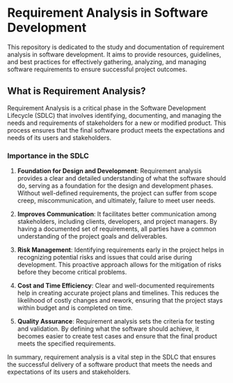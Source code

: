 # Requirement Analysis in Software Development

This repository is dedicated to the study and documentation of requirement analysis in software development.
It aims to provide resources, guidelines, and best practices for effectively gathering, analyzing, and managing software
requirements to ensure successful project outcomes.

## What is Requirement Analysis?

Requirement Analysis is a critical phase in the Software Development Lifecycle (SDLC) that involves identifying, documenting, and managing the needs and requirements of stakeholders for a new or modified product. This process ensures that the final software product meets the expectations and needs of its users and stakeholders.

### Importance in the SDLC

1. **Foundation for Design and Development**: Requirement analysis provides a clear and detailed understanding of what the software should do, serving as a foundation for the design and development phases. Without well-defined requirements, the project can suffer from scope creep, miscommunication, and ultimately, failure to meet user needs.

2. **Improves Communication**: It facilitates better communication among stakeholders, including clients, developers, and project managers. By having a documented set of requirements, all parties have a common understanding of the project goals and deliverables.

3. **Risk Management**: Identifying requirements early in the project helps in recognizing potential risks and issues that could arise during development. This proactive approach allows for the mitigation of risks before they become critical problems.

4. **Cost and Time Efficiency**: Clear and well-documented requirements help in creating accurate project plans and timelines. This reduces the likelihood of costly changes and rework, ensuring that the project stays within budget and is completed on time.

5. **Quality Assurance**: Requirement analysis sets the criteria for testing and validation. By defining what the software should achieve, it becomes easier to create test cases and ensure that the final product meets the specified requirements.

In summary, requirement analysis is a vital step in the SDLC that ensures the successful delivery of a software product that meets the needs and expectations of its users and stakeholders.
